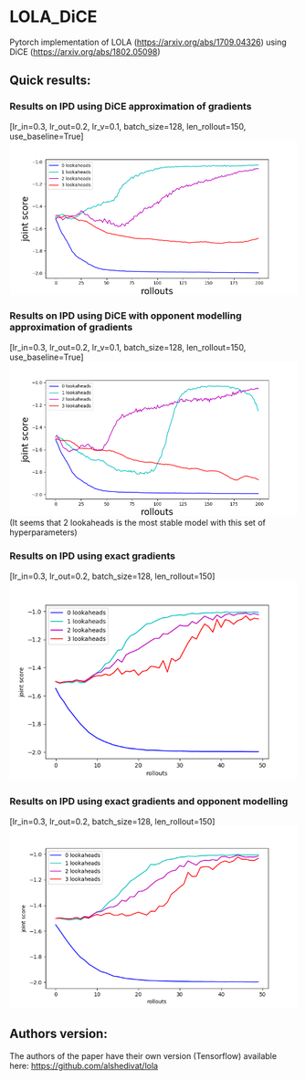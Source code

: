 # LOLA_DiCE
Pytorch implementation of LOLA (https://arxiv.org/abs/1709.04326) using DiCE (https://arxiv.org/abs/1802.05098)

## Quick results:

### Results on IPD using DiCE approximation of gradients 
[lr_in=0.3, lr_out=0.2, lr_v=0.1, batch_size=128, len_rollout=150, use_baseline=True]
![ipd_with_dice](images/ipd_dice.png)

### Results on IPD using DiCE with opponent modelling approximation of gradients 
[lr_in=0.3, lr_out=0.2, lr_v=0.1, batch_size=128, len_rollout=150, use_baseline=True]
![ipd_with_dice](images/ipd_dice_om.png)
(It seems that 2 lookaheads is the most stable model with this set of hyperparameters)

### Results on IPD using exact gradients 
[lr_in=0.3, lr_out=0.2, batch_size=128, len_rollout=150]
![ipd_with_exact_grads](images/ipd_exact.png)

### Results on IPD using exact gradients and opponent modelling
[lr_in=0.3, lr_out=0.2, batch_size=128, len_rollout=150]
![ipd_with_exact_grads](images/ipd_exact_om.png)


## Authors version:

The authors of the paper have their own version (Tensorflow) available here: https://github.com/alshedivat/lola
